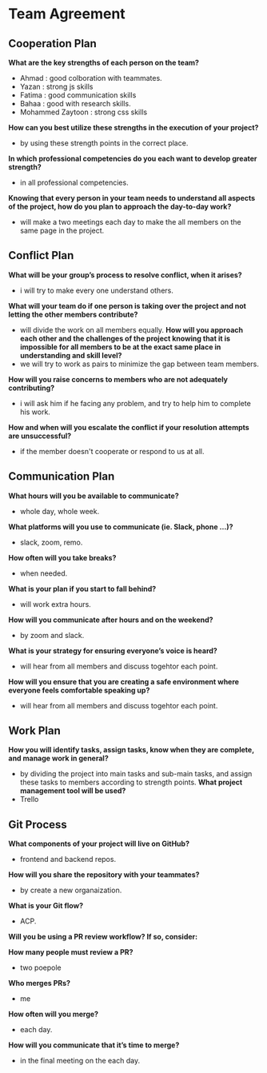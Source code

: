 # Team Agreement

## Cooperation Plan

**What are the key strengths of each person on the team?**

- Ahmad : good colboration with teammates.
- Yazan : strong js skills
- Fatima : good communication skills
- Bahaa : good with research skills.
- Mohammed Zaytoon : strong css skills

**How can you best utilize these strengths in the execution of your project?**
- by using these strength points in the correct place.

**In which professional competencies do you each want to develop greater strength?**
- in all professional competencies.

**Knowing that every person in your team needs to understand all aspects of the project, how do you plan to approach the day-to-day work?**
- will make a two meetings each day to make the all members on the same page in the project.

## Conflict Plan


**What will be your group’s process to resolve conflict, when it arises?**
- i will try to make every one understand others.

**What will your team do if one person is taking over the project and not letting the other members contribute?**
- will divide the work on all members equally.
**How will you approach each other and the challenges of the project knowing that it is impossible for all members to be at the exact same place in understanding and skill level?**
- we will try to work as pairs to minimize the gap between team members.

**How will you raise concerns to members who are not adequately contributing?**
- i will ask him if he facing any problem, and try to help him to complete his work.

**How and when will you escalate the conflict if your resolution attempts are unsuccessful?**
- if the member doesn't cooperate or respond to us at all.

## Communication Plan


**What hours will you be available to communicate?**
- whole day, whole week.

**What platforms will you use to communicate (ie. Slack, phone …)?**
- slack, zoom, remo.

**How often will you take breaks?**
- when needed.

**What is your plan if you start to fall behind?**
- will work extra hours.

**How will you communicate after hours and on the weekend?**
- by zoom and slack.

**What is your strategy for ensuring everyone’s voice is heard?**
- will hear from all members and discuss togehtor each point.

**How will you ensure that you are creating a safe environment where everyone feels comfortable speaking up?**
- will hear from all members and discuss togehtor each point.


## Work Plan


**How you will identify tasks, assign tasks, know when they are complete, and manage work in general?**
- by dividing the project into main tasks and sub-main tasks, and assign these tasks to members according to strength points.
**What project management tool will be used?**
- Trello




## Git Process


**What components of your project will live on GitHub?**
- frontend and backend repos.

**How will you share the repository with your teammates?**
- by create a new organaization.

**What is your Git flow?**
- ACP.

**Will you be using a PR review workflow? If so, consider:**

**How many people must review a PR?**
- two poepole

**Who merges PRs?**
- me

**How often will you merge?**
- each day.

**How will you communicate that it’s time to merge?**
- in the final meeting on the each day.












